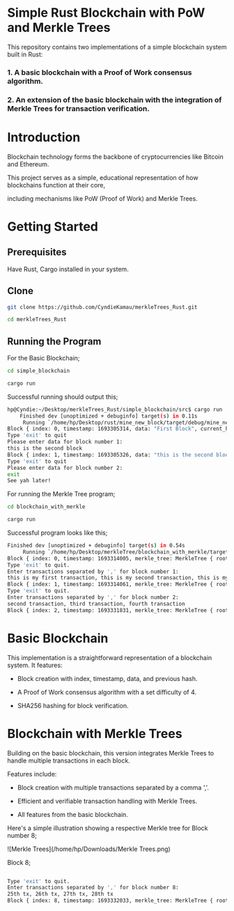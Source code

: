 # Simple Rust Blockchain with PoW and Merkle Trees

This repository contains two implementations of a simple blockchain system built in Rust:

### 1. A basic blockchain with a Proof of Work consensus algorithm.

### 2. An extension of the basic blockchain with the integration of Merkle Trees for transaction verification.


# Introduction

Blockchain technology forms the backbone of cryptocurrencies like Bitcoin and Ethereum. 

This project serves as a simple, educational representation of how blockchains function at their core, 

including mechanisms like PoW (Proof of Work) and Merkle Trees.


# Getting Started

## Prerequisites

Have Rust, Cargo installed in your system.


## Clone

```sh
git clone https://github.com/CyndieKamau/merkleTrees_Rust.git

cd merkleTrees_Rust

```

## Running the Program

For the Basic Blockchain;


```sh
cd simple_blockchain

cargo run

```

Successful running should output this;

```sh
hp@Cyndie:~/Desktop/merkleTrees_Rust/simple_blockchain/src$ cargo run
    Finished dev [unoptimized + debuginfo] target(s) in 0.11s
     Running `/home/hp/Desktop/rust/mine_new_block/target/debug/mine_new_block`
Block { index: 0, timestamp: 1693305314, data: "First Block", current_hash: "000059e58710beec19937b3c462fc09af3e1ed0e949c1cebeae496ee95804b54", previous_hash: "0", nonce: 27818 }
Type 'exit' to quit
Please enter data for block number 1: 
this is the second block
Block { index: 1, timestamp: 1693305326, data: "this is the second block", current_hash: "000059cfb8730d512eb4a44c58b6fe36b9c2f57852dbfe0aa8440ff4df0fd646", previous_hash: "000059e58710beec19937b3c462fc09af3e1ed0e949c1cebeae496ee95804b54", nonce: 170784 }
Type 'exit' to quit
Please enter data for block number 2: 
exit
See yah later!
```

For running the Merkle Tree program;

```sh
cd blockchain_with_merkle

cargo run

```

Successful program looks like this;

```sh
Finished dev [unoptimized + debuginfo] target(s) in 0.54s
     Running `/home/hp/Desktop/merkleTree/blockchain_with_merkle/target/debug/blockchain_with_merkle`
Block { index: 0, timestamp: 1693314005, merkle_tree: MerkleTree { root: Some(MerkleNode { left: None, right: None, data: "5f32a9be70edf223ccdda396a87a7ce72d38e773f5c83b37605e36f0efbc8ece" }) }, current_hash: "0000569630444c7a58e7510fe8b07d594a38f3226f02286344f45df22afe2108", previous_hash: "0", nonce: 53387 }
Type 'exit' to quit.
Enter transactions separated by ',' for block number 1: 
this is my first transaction, this is my second transaction, this is my third transaction
Block { index: 1, timestamp: 1693314061, merkle_tree: MerkleTree { root: Some(MerkleNode { left: Some(MerkleNode { left: Some(MerkleNode { left: None, right: None, data: "bc4d20e6e4b23cf4abec7672e96dc6f96bb6b0fd77cd2af2d1dab3d819e5fabe" }), right: Some(MerkleNode { left: None, right: None, data: "bc4d20e6e4b23cf4abec7672e96dc6f96bb6b0fd77cd2af2d1dab3d819e5fabe" }), data: "af326c5dba7dac555c9639ff937d2efec565674a4c392507ad701f1b56f99ba3" }), right: Some(MerkleNode { left: Some(MerkleNode { left: None, right: None, data: "27280c51ab40aa63515e90cecfd17cb3e4ffae2e3ebaa748ddb2f18d37651ce3" }), right: Some(MerkleNode { left: None, right: None, data: "edbc1656f117f39929afe6b11f4529797729f4e97b7cd6330531263402a95c45" }), data: "62a93d9854c13bb0699ad2626130b3ae538ccc48856b2588e4952db76827c947" }), data: "0719abe55019631aa71bf8186ddfbd926edcb7c74c51a14572bcc0db404f6f09" }) }, current_hash: "00006f41e173b76ac793c858939d04efa9d93ba4a4d7438cab60bd15dde5417a", previous_hash: "0000569630444c7a58e7510fe8b07d594a38f3226f02286344f45df22afe2108", nonce: 59897 }
Type 'exit' to quit.
Enter transactions separated by ',' for block number 2: 
second transaction, third transaction, fourth transaction
Block { index: 2, timestamp: 1693331831, merkle_tree: MerkleTree { root: Some(MerkleNode { left: Some(MerkleNode { left: Some(MerkleNode { left: None, right: None, data: "2ae63ab0c786494e154c58d766f7478d21f305b0245d550605c0d7c3cc7c8843" }), right: Some(MerkleNode { left: None, right: None, data: "2ae63ab0c786494e154c58d766f7478d21f305b0245d550605c0d7c3cc7c8843" }), data: "172f161678e75c3c2e7fd4b77569462d2030b3d8abdab512f097c7ec53dc11d7" }), right: Some(MerkleNode { left: Some(MerkleNode { left: None, right: None, data: "bd2facd9584174b59f7c531e37275159688e5a60c02e78c5d5d4be1ed5792d96" }), right: Some(MerkleNode { left: None, right: None, data: "749effdbf496b3d4b516641cc641ff140f89593f8d3421f730633a025cbdbef9" }), data: "805d6445fd8640d3f16dc98fc655428273b8f8611a8519b71cf5c5934517b1f9" }), data: "0e62d5801c615bb8b0529ffbc998a1f1baa855ad4262068ba405565c88fbb4eb" }) }, current_hash: "00005df5681086ab69348fe3b3e0bed97421910d83375b2ea02e273659a5a01a", previous_hash: "00006f41e173b76ac793c858939d04efa9d93ba4a4d7438cab60bd15dde5417a", nonce: 165510 }

```

# Basic Blockchain

This implementation is a straightforward representation of a blockchain system. It features:

* Block creation with index, timestamp, data, and previous hash.

* A Proof of Work consensus algorithm with a set difficulty of 4.

* SHA256 hashing for block verification.


# Blockchain with Merkle Trees

Building on the basic blockchain, this version integrates Merkle Trees to handle multiple transactions in each block.

Features include:

* Block creation with multiple transactions separated by a comma ','.

* Efficient and verifiable transaction handling with Merkle Trees.

* All features from the basic blockchain.

Here's a simple illustration showing a respective Merkle tree for Block number 8;

![Merkle Trees](/home/hp/Downloads/Merkle Trees.png)

Block 8;

```sh

Type 'exit' to quit.
Enter transactions separated by ',' for block number 8: 
25th tx, 26th tx, 27th tx, 28th tx
Block { index: 8, timestamp: 1693332033, merkle_tree: MerkleTree { root: Some(MerkleNode { left: Some(MerkleNode { left: Some(MerkleNode { left: None, right: None, data: "61ef6ea548ce403c478964519a8eeacdf0406f21636bb85afd58bb065df5bedd" }), right: Some(MerkleNode { left: None, right: None, data: "ccdb02374a3a4e5f0ac3bdd651876f8395f57b3935c89c9ef4ef8cc8e248eb23" }), data: "1b71f51107ff6acaabed3102f498d77655f617ad339d42b1f480306a63502e84" }), right: Some(MerkleNode { left: Some(MerkleNode { left: None, right: None, data: "c33b22765a6480104048f022be86a0d765ac86b634676272fd1cb8453f33c44b" }), right: Some(MerkleNode { left: None, right: None, data: "bc3bf4c5135ea276efe1f1474a1702a9d27e883af8f2bcf803b94975871afea3" }), data: "a36ef17b69605340139249b51f166225f3f5d9e0561e167e0a9257268c567de2" }), data: "6ca2ab3d74876dc8afa3f5e10b08805837e9d62034835697e4fe8fe89f4687be" }) }, current_hash: "0000fd017f2ef866369302f0bedce28efddf5ffb6954e6f74e93d3d532e0f4f7", previous_hash: "0000fba3713ea65377c201be8dc462f0de5924510e40c22302e212641cd32ef8", nonce: 27870 }

```
